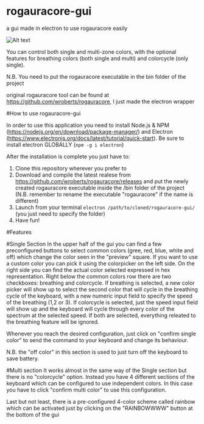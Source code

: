 # rogauracore-gui
a gui made in electron to use rogauracore easily

![Alt text](https://user-images.githubusercontent.com/24620527/132206960-937f12f7-ee22-4649-9842-5c0c973c450d.png "Rogauracore GUI")

You can control both single and multi-zone colors, with the optional features for breathing colors (both single and multi) and colorcycle (only single).

N.B. You need to put the rogauracore executable in the bin folder of the project

original rogauracore tool can be found at https://github.com/wroberts/rogauracore, I just made the electron wrapper

#How to use rogauracore-gui

In order to use this application you need to install Node.js & NPM (https://nodejs.org/en/download/package-manager/) and Electron (https://www.electronjs.org/docs/latest/tutorial/quick-start). Be sure to install electron GLOBALLY (`npm -g i electron`)

After the installation is complete you just have to:
1) Clone this repository wherever you prefer to
2) Download and compile the latest realese from https://github.com/wroberts/rogauracore/releases and put the newly created rogauracore executable inside the /bin folder of the project (N.B. remember to rename the executable "rogauracore" if the name is different)
3) Launch from your terminal `electron /path/to/cloned/rogauracore-gui/` (you just need to specify the folder)
4) Have fun!

#Features

#Single Section
In the upper half of the gui you can find a few preconfigured buttons to select common colors (gree, red, blue, white and off) which change the color seen in the "preview" square. If you want to use a custom color you can pick it using the colorpicker on the left side. On the right side you can find the actual color selected expressed in hex representation. Right below the common colors row there are two checkboxes: breathing and colorcycle. 
If breathing is selected, a new color picker will show up to select the second color that will cycle in the breathing cycle of the keyboard, with a new numeric input field to specify the speed of the breathing (1,2 or 3).
If colorcycle is selected, just the speed input field will show up and the keyboard will cycle through every color of the spectrum at the selected speed.
If both are selected, everything releated to the breathing feature will be ignored.

Whenever you reach the desired configuration, just click on "confirm single color" to send the command to your keyboard and change its behaviour. 

N.B. the "off color" in this section is used to just turn off the keyboard to save battery. 

 #Multi section
 It works almost in the same way of the Single section but there is no "colorcycle" option. Instead you have 4 different sections of the keyboard which can be configured to use independent colors. In this case you have to click "confirm multi color" to use this configuration. 

Last but not least, there is a pre-configured 4-color scheme called rainbow which can be activated just by clicking on the "RAINBOWWWW" button at the bottom of the gui
